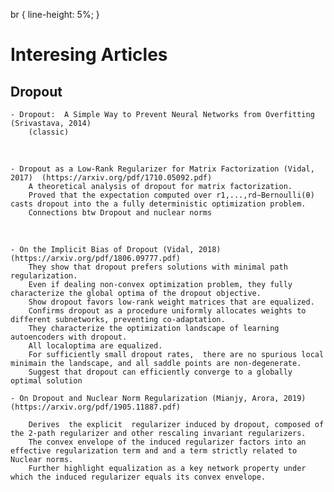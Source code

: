 br {
        line-height: 5%;
     }
# Interesing Articles

## Dropout

	- Dropout:  A Simple Way to Prevent Neural Networks from Overfitting (Srivastava, 2014) 
		(classic) 
<br>

	- Dropout as a Low-Rank Regularizer for Matrix Factorization (Vidal, 2017)  (https://arxiv.org/pdf/1710.05092.pdf)
		A theoretical analysis of dropout for matrix factorization. 
		Proved that the expectation computed over r1,...,rd∼Bernoulli(θ) casts dropout into the a fully deterministic optimization problem.
		Connections btw Dropout and nuclear norms
<br>
	
	- On the Implicit Bias of Dropout (Vidal, 2018) (https://arxiv.org/pdf/1806.09777.pdf)
		They show that dropout prefers solutions with minimal path regularization. 
		Even if dealing non-convex optimization problem, they fully characterize the global optima of the dropout objective.
		Show dropout favors low-rank weight matrices that are equalized. 
		Confirms dropout as a procedure uniformly allocates weights to different subnetworks, preventing co-adaptation.
		They characterize the optimization landscape of learning autoencoders with dropout.
		All localoptima are equalized.
		For sufficiently small dropout rates,  there are no spurious local minimain the landscape, and all saddle points are non-degenerate.
		Suggest that dropout can efficiently converge to a globally optimal solution 
		
	- On Dropout and Nuclear Norm Regularization (Mianjy, Arora, 2019) (https://arxiv.org/pdf/1905.11887.pdf)
		
		Derives  the explicit  regularizer induced by dropout, composed of the 2-path regularizer and other rescaling invariant regularizers. 
		The convex envelope of the induced regularizer factors into an effective regularization term and and a term strictly related to Nuclear norms.
		Further highlight equalization as a key network property under which the induced regularizer equals its convex envelope.  
		

